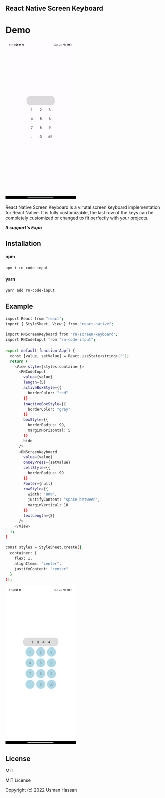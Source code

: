 ## React Native Screen Keyboard 

# Demo
<img src="https://github.com/usmangurowa/RNScreenKeyboard/blob/main/.github/demo.gif" height="500" />


React Native Screen Keyboard is a virutal screen keyboard implementation for React Native. It is fully customizable, the last row of the keys can be completely customized or changed to fit perfectly with your projects.

_**It support's Expo**_
## Installation 
#### npm

```sh
npm i rn-code-input
```
#### yarn

```sh
yarn add rn-code-input
```

## Example

```sh
import React from "react";
import { StyleSheet, View } from "react-native";

import RNScreenKeyboard from "rn-screen-keyboard";
import RNCodeInput from "rn-code-input";

export default function App() {
  const [value, setValue] = React.useState<string>("");
  return (
    <View style={styles.container}>
      <RNCodeInput
        value={value}
        length={5}
        activeBoxStyle={{
          borderColor: "red"
        }}
        inActiveBoxStyle={{
          borderColor: "gray"
        }}
        boxStyle={{
          borderRadius: 99,
          marginHorizontal: 5
        }}
        hide
      />
      <RNScreenKeyboard
        value={value}
        onKeyPress={setValue}
        cellStyle={{
          borderRadius: 99
        }}
        Footer={null}
        rowStyle={{
          width: "80%",
          justifyContent: "space-between",
          marginVertical: 10
        }}
        textLength={5}
      />
    </View>
  );
}

const styles = StyleSheet.create({
  container: {
    flex: 1,
    alignItems: "center",
    justifyContent: "center"
  }
});


```


<img src="https://github.com/usmangurowa/RNScreenKeyboard/blob/main/.github/example.jpg" height="500" />


<!-- # Props

| Name | Type | Default | Description |
| ------ | ------ | ------- | ----------- |
| cellStyle | ViewStyle | 
| textStyle | TextStyle |
| rowStyle | ViewStyle | 
| onKeyPress | func | 
| backspaceTint | string | black
| BackSpaceComponent | React.ReactNode | backspace image
| Left | React.ReactNode |
| Center | React.ReactNode |
| Right | React.ReactNode | -->


## License

MIT

MIT License

Copyright (c) 2022 Usman Hassan
